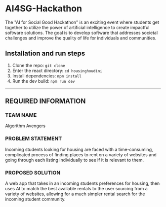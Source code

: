 # AI4SG-Hackathon
The "AI for Social Good Hackathon" is an exciting event where students get together to utilize the power of artificial intelligence to create impactful software solutions. The goal is to develop software that addresses societal challenges and improve the quality of life for individuals and communities. 

## Installation and run steps
1. Clone the repo: `git clone`
2. Enter the react directory: `cd housinghoudini`
3. Install dependencies: `npm install`
4. Run the dev build: `npm run dev`
-------------------------------------------------------------------------------------
 REQUIRED INFORMATION 
-------------------------------------------------------------------------------------


### TEAM NAME

Algorithm Avengers 

### PROBLEM STATEMENT

Incoming students looking for housing are faced with a time-consuming, complicated process of finding places to rent on a variety of websites and going through each listing individually to see if it is relevant to them. 

### PROPOSED SOLUTION

A web app that takes in an incoming students preferences for housing, then uses AI to match the best available rentals to the user sourcing from a variety of websites, allowing for a much simpler rental search for the incoming student community.  